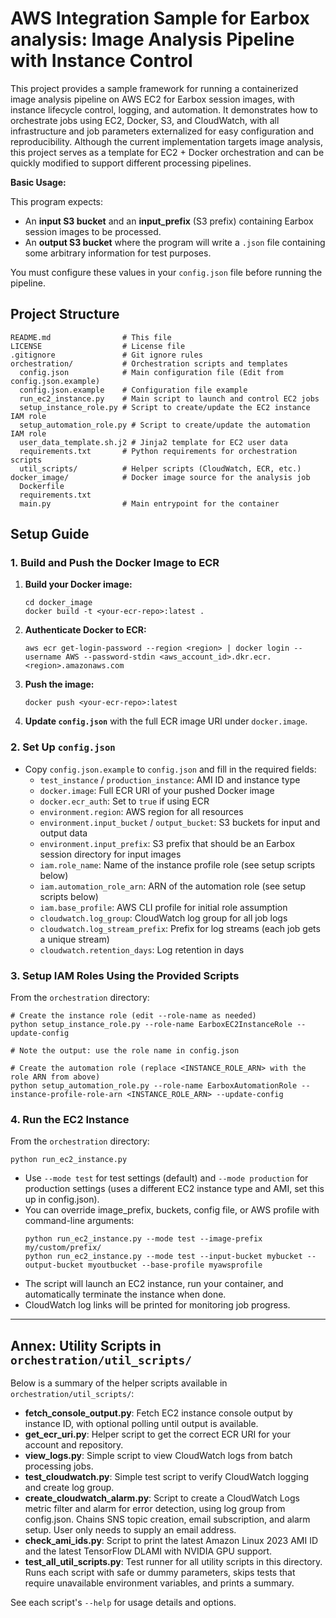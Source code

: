 # AWS Integration Sample for Earbox analysis: Image Analysis Pipeline with Instance Control

This project provides a sample framework for running a containerized image analysis pipeline on AWS EC2 for Earbox session images, with instance lifecycle control, logging, and automation. It demonstrates how to orchestrate jobs using EC2, Docker, S3, and CloudWatch, with all infrastructure and job parameters externalized for easy configuration and reproducibility.
Although the current implementation targets image analysis, this project serves as a template for EC2 + Docker orchestration and can be quickly modified to support different processing pipelines.

**Basic Usage:**

This program expects:
- An **input S3 bucket** and an **input_prefix** (S3 prefix) containing Earbox session images to be processed.
- An **output S3 bucket** where the program will write a `.json` file containing some arbitrary information for test purposes.

You must configure these values in your `config.json` file before running the pipeline.

## Project Structure

```
README.md                # This file
LICENSE                  # License file
.gitignore               # Git ignore rules
orchestration/           # Orchestration scripts and templates
  config.json            # Main configuration file (Edit from config.json.example) 
  config.json.example    # Configuration file example
  run_ec2_instance.py    # Main script to launch and control EC2 jobs
  setup_instance_role.py # Script to create/update the EC2 instance IAM role
  setup_automation_role.py # Script to create/update the automation IAM role
  user_data_template.sh.j2 # Jinja2 template for EC2 user data
  requirements.txt       # Python requirements for orchestration scripts
  util_scripts/          # Helper scripts (CloudWatch, ECR, etc.)
docker_image/            # Docker image source for the analysis job
  Dockerfile
  requirements.txt
  main.py                # Main entrypoint for the container
```

## Setup Guide

### 1. Build and Push the Docker Image to ECR

1. **Build your Docker image:**
   ```
   cd docker_image
   docker build -t <your-ecr-repo>:latest .
   ```
2. **Authenticate Docker to ECR:**
   ```
   aws ecr get-login-password --region <region> | docker login --username AWS --password-stdin <aws_account_id>.dkr.ecr.<region>.amazonaws.com
   ```
3. **Push the image:**
   ```
   docker push <your-ecr-repo>:latest
   ```
4. **Update `config.json`** with the full ECR image URI under `docker.image`.

### 2. Set Up `config.json`

- Copy `config.json.example` to `config.json` and fill in the required fields:
  - `test_instance` / `production_instance`: AMI ID and instance type
  - `docker.image`: Full ECR URI of your pushed Docker image
  - `docker.ecr_auth`: Set to `true` if using ECR
  - `environment.region`: AWS region for all resources
  - `environment.input_bucket` / `output_bucket`: S3 buckets for input and output data
  - `environment.input_prefix`: S3 prefix that should be an Earbox session directory for input images
  - `iam.role_name`: Name of the instance profile role (see setup scripts below)
  - `iam.automation_role_arn`: ARN of the automation role (see setup scripts below)
  - `iam.base_profile`: AWS CLI profile for initial role assumption
  - `cloudwatch.log_group`: CloudWatch log group for all job logs
  - `cloudwatch.log_stream_prefix`: Prefix for log streams (each job gets a unique stream)
  - `cloudwatch.retention_days`: Log retention in days

### 3. Setup IAM Roles Using the Provided Scripts

From the `orchestration` directory:

```
# Create the instance role (edit --role-name as needed)
python setup_instance_role.py --role-name EarboxEC2InstanceRole --update-config

# Note the output: use the role name in config.json

# Create the automation role (replace <INSTANCE_ROLE_ARN> with the role ARN from above)
python setup_automation_role.py --role-name EarboxAutomationRole --instance-profile-role-arn <INSTANCE_ROLE_ARN> --update-config
```

### 4. Run the EC2 Instance

From the `orchestration` directory:

```
python run_ec2_instance.py
```

- Use `--mode test` for test settings (default) and `--mode production` for production settings (uses a different EC2 instance type and AMI, set this up in config.json).
- You can override image_prefix, buckets, config file, or AWS profile with command-line arguments:
  ```
  python run_ec2_instance.py --mode test --image-prefix my/custom/prefix/
  python run_ec2_instance.py --mode test --input-bucket mybucket --output-bucket myoutbucket --base-profile myawsprofile
  ```
- The script will launch an EC2 instance, run your container, and automatically terminate the instance when done.
- CloudWatch log links will be printed for monitoring job progress.

---

## Annex: Utility Scripts in `orchestration/util_scripts/`

Below is a summary of the helper scripts available in `orchestration/util_scripts/`:

- **fetch_console_output.py**: Fetch EC2 instance console output by instance ID, with optional polling until output is available.
- **get_ecr_uri.py**: Helper script to get the correct ECR URI for your account and repository.
- **view_logs.py**: Simple script to view CloudWatch logs from batch processing jobs.
- **test_cloudwatch.py**: Simple test script to verify CloudWatch logging and create log group.
- **create_cloudwatch_alarm.py**: Script to create a CloudWatch Logs metric filter and alarm for error detection, using log group from config.json. Chains SNS topic creation, email subscription, and alarm setup. User only needs to supply an email address.
- **check_ami_ids.py**: Script to print the latest Amazon Linux 2023 AMI ID and the latest TensorFlow DLAMI with NVIDIA GPU support.
- **test_all_util_scripts.py**: Test runner for all utility scripts in this directory. Runs each script with safe or dummy parameters, skips tests that require unavailable environment variables, and prints a summary.

See each script's `--help` for usage details and options.
